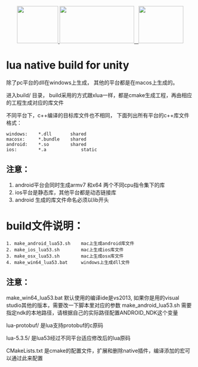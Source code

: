 <p align="center">
    <a href="https://www.lua.org/">
	    <img src="http://www.runoob.com/manual/lua53doc/logo.gif" width="110" height="100">
	</a>
	<a href="https://unity3d.com/cn/">
	    <img src="https://huailiang.github.io/img/unity.jpeg" width="200" height="100">
	</a>
    	<a href="https://huailiang.github.io/">
    	<img src="https://huailiang.github.io/img/avatar-Alex.jpg" width="120" height="100">
   	</a>
</p>


# lua native build for unity



除了pc平台的dll在windows上生成， 其他的平台都是在macos上生成的。


进入build/ 目录， build采用的方式跟xlua一样，都是cmake生成工程，再由相应的工程生成对应的库文件

不同平台下，c++编译的目标库文件也不相同， 下面列出所有平台的c++库文件格式：

```
windows:	*.dll   	shared
macosx:		*.bundle	shared	
android:	*.so		shared
ios:		*.a         	static
```



## 注意：

1. android平台会同时生成armv7 和x64 两个不同cpu指令集下的库
2. ios平台是静态库，其他平台都是动态链接库
3. android 生成的库文件命名必须以lib开头



# build文件说明：

```
1. make_android_lua53.sh 	mac上生成android库文件
2. make_ios_lua53.sh  		mac上生成ios库文件
3. make_osx_lua53.sh        mac上生成osx库文件
4. make_win64_lua53.bat     windows上生成dll文件
```



## 注意：
make_win64_lua53.bat 默认使用的编译ide是vs2013, 如果你是用的visual studio其他的版本，需要改一下脚本里对应的参数
make_android_lua53.sh 需要指定ndk的本地路径，请根据自己的实际路径配置ANDROID_NDK这个变量



lua-protobuf/ 	是lua支持protobuf的c原码

lua-5.3.5/    	是lua53经过不同平台适应修改后的lua原码

CMakeLists.txt 	是cmake的配置文件，扩展和删除native插件，编译添加的宏可以通过此来配置